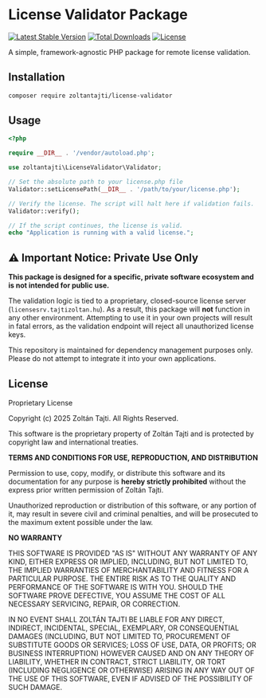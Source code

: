 # License Validator Package

[![Latest Stable Version](https://poser.pugx.org/zoltantajti/license-validator/v/stable)](https://packagist.org/packages/zoltantajti/license-validator)
[![Total Downloads](https://poser.pugx.org/zoltantajti/license-validator/downloads)](https://packagist.org/packages/zoltantajti/license-validator)
[![License](https://poser.pugx.org/zoltantajti/license-validator/license)](https://packagist.org/packages/zoltantajti/license-validator)

A simple, framework-agnostic PHP package for remote license validation.

## Installation

```bash
composer require zoltantajti/license-validator
```

## Usage

```php
<?php

require __DIR__ . '/vendor/autoload.php';

use zoltantajti\LicenseValidator\Validator;

// Set the absolute path to your license.php file
Validator::setLicensePath(__DIR__ . '/path/to/your/license.php');

// Verify the license. The script will halt here if validation fails.
Validator::verify();

// If the script continues, the license is valid.
echo "Application is running with a valid license.";

```

## :warning: Important Notice: Private Use Only

**This package is designed for a specific, private software ecosystem and is not intended for public use.**

The validation logic is tied to a proprietary, closed-source license server (`licensesrv.tajtizoltan.hu`). As a result, this package will **not** function in any other environment. Attempting to use it in your own projects will result in fatal errors, as the validation endpoint will reject all unauthorized license keys.

This repository is maintained for dependency management purposes only. Please do not attempt to integrate it into your own applications.

## License

Proprietary License

Copyright (c) 2025 Zoltán Tajti. All Rights Reserved.

This software is the proprietary property of Zoltán Tajti and is protected by copyright law and international treaties.

**TERMS AND CONDITIONS FOR USE, REPRODUCTION, AND DISTRIBUTION**

Permission to use, copy, modify, or distribute this software and its documentation for any purpose is **hereby strictly prohibited** without the express prior written permission of Zoltán Tajti.

Unauthorized reproduction or distribution of this software, or any portion of it, may result in severe civil and criminal penalties, and will be prosecuted to the maximum extent possible under the law.

**NO WARRANTY**

THIS SOFTWARE IS PROVIDED "AS IS" WITHOUT ANY WARRANTY OF ANY KIND, EITHER EXPRESS OR IMPLIED, INCLUDING, BUT NOT LIMITED TO, THE IMPLIED WARRANTIES OF MERCHANTABILITY AND FITNESS FOR A PARTICULAR PURPOSE. THE ENTIRE RISK AS TO THE QUALITY AND PERFORMANCE OF THE SOFTWARE IS WITH YOU. SHOULD THE SOFTWARE PROVE DEFECTIVE, YOU ASSUME THE COST OF ALL NECESSARY SERVICING, REPAIR, OR CORRECTION.

IN NO EVENT SHALL ZOLTÁN TAJTI BE LIABLE FOR ANY DIRECT, INDIRECT, INCIDENTAL, SPECIAL, EXEMPLARY, OR CONSEQUENTIAL DAMAGES (INCLUDING, BUT NOT LIMITED TO, PROCUREMENT OF SUBSTITUTE GOODS OR SERVICES; LOSS OF USE, DATA, OR PROFITS; OR BUSINESS INTERRUPTION) HOWEVER CAUSED AND ON ANY THEORY OF LIABILITY, WHETHER IN CONTRACT, STRICT LIABILITY, OR TORT (INCLUDING NEGLIGENCE OR OTHERWISE) ARISING IN ANY WAY OUT OF THE USE OF THIS SOFTWARE, EVEN IF ADVISED OF THE POSSIBILITY OF SUCH DAMAGE.